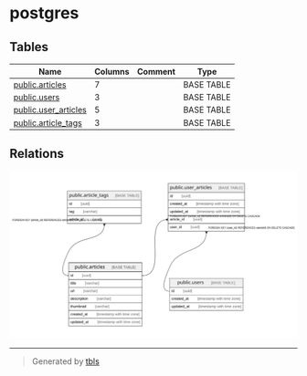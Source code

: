 # postgres

## Tables

| Name | Columns | Comment | Type |
| ---- | ------- | ------- | ---- |
| [public.articles](public.articles.md) | 7 |  | BASE TABLE |
| [public.users](public.users.md) | 3 |  | BASE TABLE |
| [public.user_articles](public.user_articles.md) | 5 |  | BASE TABLE |
| [public.article_tags](public.article_tags.md) | 3 |  | BASE TABLE |

## Relations

![er](schema.svg)

---

> Generated by [tbls](https://github.com/k1LoW/tbls)
